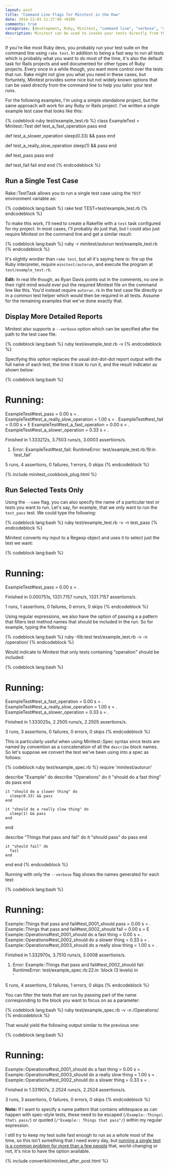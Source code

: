 ```yaml
---
layout: post
title: "Command Line Flags for Minitest in the Raw"
date: 2014-12-03 11:27:09 +0100
comments: true
categories: [development, Ruby, Minitest, "command line", "verbose", "single test"]
description: Minitest can be used to invoke your tests directly from the Ruby interpreter, and it has its own command line options that can be used for certain common use cases encountered by many Rubyists.
---
```

If you're like most Ruby devs, you probably run your test suite on the command line using `rake test`.  In addition to being a fast way to run all tests which is probably what you want to do most of the time, it's also the default task for Rails projects and well documented for other types of Ruby projects.  Every once in a while though, you want more control over the tests that run.  Rake might not give you what you need in these cases, but fortuntely, Minitest provides some nice but not widely known options that can be used directly from the command line to help you tailor your test runs.<!--more-->

For the following examples, I'm using a simple standalone project, but the same approach will work for any Ruby or Rails project.  I've written a single example test case that looks like this:

{% codeblock ruby test/example_test.rb %}
class ExampleTest < Minitest::Test
  def test_a_fast_operation
    pass
  end

  def test_a_slower_operation
    sleep(0.33) && pass
  end

  def test_a_really_slow_operation
    sleep(1) && pass
  end

  def test_pass
    pass
  end

  def test_fail
    fail
  end
end
{% endcodeblock %}

## Run a Single Test Case ##

Rake::TestTask allows you to run a single test case using the `TEST` environment variable as:

{% codeblock lang:bash %}
rake test TEST=test/example_test.rb
{% endcodeblock %}

To make this work, I'll need to create a Rakefile with a `test` task configured for my project.  In most cases, I'll probably do just that, but I could also just require Minitest on the command line and get a similar result:

{% codeblock lang:bash %}
ruby -r minitest/autorun test/example_test.rb
{% endcodeblock %}

It's slightly wordier than `rake test`, but all it's saying here is: fire up the Ruby interpreter, require `minitest/autorun`, and execute the program at `test/example_test.rb`.

**Edit:** In real life though, as Ryan Davis points out in the comments, no one in their right mind would ever put the required Minitest file on the command line like this.  You'd instead require `autorun.rb` in the test case file directly or in a common test helper which would then be required in all tests.  Assume for the remaining examples that we've done exactly that.

## Display More Detailed Reports ##

Minitest also supports a `--verbose` option which can be specified after the path to the test case file:

{% codeblock lang:bash %}
ruby test/example_test.rb -v
{% endcodeblock %}

Specifying this option replaces the usual dot-dot-dot report output with the full name of each test, the time it took to run it, and the result indicator as shown below:

{% codeblock lang:bash %}
# Running:

ExampleTest#test_pass = 0.00 s = .
ExampleTest#test_a_really_slow_operation = 1.00 s = .
ExampleTest#test_fail = 0.00 s = E
ExampleTest#test_a_fast_operation = 0.00 s = .
ExampleTest#test_a_slower_operation = 0.33 s = .

Finished in 1.333212s, 3.7503 runs/s, 3.0003 assertions/s.

  1) Error:
ExampleTest#test_fail:
RuntimeError:
    test/example_test.rb:19:in `test_fail'
	
5 runs, 4 assertions, 0 failures, 1 errors, 0 skips
{% endcodeblock %}

{% include minitest_cookbook_plug.html %}

## Run Selected Tests Only ##

Using the `--name` flag, you can also specify the name of a particular test or tests you want to run.  Let's say, for example, that we only want to run the `test_pass` test.  We could type the following:

{% codeblock lang:bash %}
ruby test/example_test.rb -v -n test_pass
{% endcodeblock %}

Minitest converts my input to a Regexp object and uses it to select just the test we want:

{% codeblock lang:bash %}
# Running:

ExampleTest#test_pass = 0.00 s = .

Finished in 0.000751s, 1331.7157 runs/s, 1331.7157 assertions/s.

1 runs, 1 assertions, 0 failures, 0 errors, 0 skips
{% endcodeblock %}

Using regular expressions, we also have the option of passing a a pattern that filters test method names that should be included in the run.  So for example, typing the following:

{% codeblock lang:bash %}
ruby -Ilib:test test/example_test.rb -v -n /operation/
{% endcodeblock %}

Would indicate to Minitest that only tests containing "operation" should be included:

{% codeblock lang:bash %}
# Running:

ExampleTest#test_a_fast_operation = 0.00 s = .
ExampleTest#test_a_really_slow_operation = 1.00 s = .
ExampleTest#test_a_slower_operation = 0.33 s = .

Finished in 1.333025s, 2.2505 runs/s, 2.2505 assertions/s.

3 runs, 3 assertions, 0 failures, 0 errors, 0 skips
{% endcodeblock %}

This is particularly useful when using Minitest::Spec syntax since tests are named by convention as a concatenation of all the `describe` block names.  So let's suppose we convert the test we've been using into a spec as follows:

{% codeblock ruby test/example_spec.rb %}
require 'minitest/autorun'

describe "Example" do
  describe "Operations" do
    it "should do a fast thing" do
      pass
    end

    it "should do a slower thing" do
      sleep(0.33) && pass
    end

    it "should do a really slow thing" do
      sleep(1) && pass
    end
  end

  describe "Things that pass and fail" do
    it "should pass" do
      pass
    end

    it "should fail" do
      fail
    end
  end
end
{% endcodeblock %}

Running with only the `--verbose` flag shows the names generated for each test:

{% codeblock lang:bash %}
# Running:

Example::Things that pass and fail#test_0001_should pass = 0.00 s = .
Example::Things that pass and fail#test_0002_should fail = 0.00 s = E
Example::Operations#test_0001_should do a fast thing = 0.00 s = .
Example::Operations#test_0002_should do a slower thing = 0.33 s = .
Example::Operations#test_0003_should do a really slow thing = 1.00 s = .

Finished in 1.332970s, 3.7510 runs/s, 3.0008 assertions/s.

  1) Error:
Example::Things that pass and fail#test_0002_should fail:
RuntimeError: 
    test/example_spec.rb:22:in `block (3 levels) in <main>'
	  
5 runs, 4 assertions, 0 failures, 1 errors, 0 skips
{% endcodeblock %}

You can filter the tests that are run by passing part of the name corresponding to the block you want to focus on as a parameter:

{% codeblock lang:bash %}
ruby test/example_spec.rb -v -n /Operations/
{% endcodeblock %}

That would yield the following output similar to the previous one:

{% codeblock lang:bash %}
# Running:

Example::Operations#test_0001_should do a fast thing = 0.00 s = .
Example::Operations#test_0003_should do a really slow thing = 1.00 s = .
Example::Operations#test_0002_should do a slower thing = 0.33 s = .

Finished in 1.331907s, 2.2524 runs/s, 2.2524 assertions/s.

3 runs, 3 assertions, 0 failures, 0 errors, 0 skips
{% endcodeblock %}

**Note:** If I want to specify a name pattern that contains whitespace as can happen with spec-style tests, these need to be escaped (`/Example::Things\ that\ pass/`) or quoted (`/"Example:: Things that pass"/`) within my regular expression.


I still try to keep my test suite fast enough to run as a whole most of the time, so this isn't something that I need every day, but [running a single test is a common problem for more than a few people](http://stackoverflow.com/questions/5285711/is-it-possible-to-run-a-single-test-in-minitest) that, world-changing or not, it's nice to have the option available.

{% include convertkit/minitest_after_post.html %}
